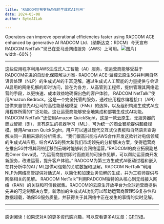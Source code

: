 ```yaml
---
title: 'RADCOM宣布支持AWS的生成式AI应用'
date: 2024-05-08
author: ByteAILab

---
```


Operators can improve operational efficiencies faster using RADCOM ACE enhanced by generative AI
RADCOM Ltd.（纳斯达克：RDCM）今天宣布RADCOM NetTalk™现已在亚马逊网络服务（AWS）上可用。![图片](https://ai-techpark.com/wp-content/uploads/2024/05/RADCOM-960x540.jpg){ width=60% }

---
这些应用程序利用AWS生成式人工智能（AI）服务，使运营商能够受益于RADCOM先进的自动化保障解决方案- RADCOM ACE-监控云原生5G并利用自然语言处理（NLP）的生成式AI的丰富见解。通过生成式人工智能的力量提供与会话AI启用的网络见解的即时访问，旨在为各方，从高管到工程师，提供管理其网络运营的手段，以更快速、成本效益地确保出色的客户体验。
RADCOM NetTalk™使用Amazon Bedrock，这是一个完全托管的服务，通过应用程序编程接口（API）提供来自领先AI公司的高性能基础模型（FMs）的选择，以及组织构建生成式AI应用程序所需的广泛功能。这让运营商能够安全地集成和部署生成式AI功能。RADCOM NetTalk™还使用Amazon QuickSight，这是一款云原生、无服务器的商业智能（BI），具有原生的机器学习（ML），可为统一的商业智能提供超级规模。使用Amazon QuickSight，用户可以通过现代交互式仪表板和自然语言查询解决同一真相来源的分析需求。
“我们很高兴能与AWS合作开发这款针对电信领域的生成式AI应用，结合AWS的强大和我们市场领先的分析解决方案，使得运营商在推出5G并将其网络迁移到云端时能够转变网络运营，”RADCOM的商业拓展副总裁Omer Geva说。“为运营商提供即时而直观的可操作见解，可以帮助运营商开发新服务，改进运营，提升客户体验。”
RADCOM为第三方生成式AI驱动过程和嵌入在其分析中的AI / ML提供可信赖的关联数据和见解。RADCOM NetTalk™利用NLP为网络高管提供对话式AI，以简化和加速业务见解的生成，并为工程师提供与网络相关的见解。
RADCOM NetTalk™利用RADCOM独特的从核心到无线接入网络（RAN）的关联和可信数据集。RADCOM的云原生开放平台为全球运营商提供先进的可定制解决方案。新添加的生成式AI功能可以帮助运营商管理5G复杂性和数据超载，确保5G服务质量，并获得关于其网络中正在发生的事情的实时见解。

---
---
感谢阅读！如果您对AI的更多资讯感兴趣，可以查看更多AI文章：[GPTNB](https://gptnb.com)。